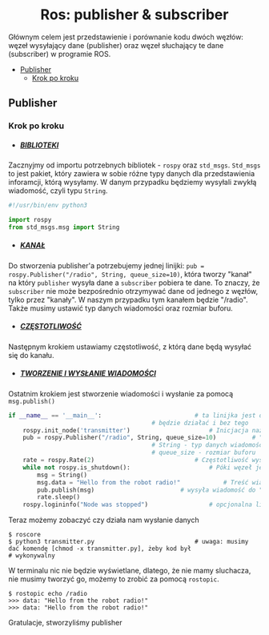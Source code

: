 <div align="center">
<h1>Ros: publisher & subscriber</h1>
</div>
Głównym celem jest przedstawienie i porównanie kodu dwóch węzłów: węzeł wysyłający dane (publisher) oraz węzeł słuchający te dane (subscriber) w programie ROS. 

- [Publisher](#publisher)
	- [Krok po kroku](#krok-po-kroku)

## Publisher

### Krok po kroku

- ##### <ins>BIBLIOTEKI</ins>

Zacznyjmy od importu potrzebnych bibliotek - `rospy` oraz `std_msgs`. `Std_msgs` to jest pakiet, który zawiera w sobie różne typy danych dla przedstawienia inforamcji, którą wysyłamy. W danym przypadku będziemy wysyłali zwykłą wiadomość, czyli typu `String`. 
```py
#!/usr/bin/env python3

import rospy
from std_msgs.msg import String
```
- ##### <ins>KANAŁ</ins>

Do stworzenia publisher'a potrzebujemy jednej linijki: `pub = rospy.Publisher("/radio", String, queue_size=10)`, która tworzy "kanał" na który `publisher` wysyła dane a `subscriber` pobiera te dane. To znaczy, że `subscriber` nie może bezpośrednio otrzymywać dane od jednego z węzłów, tylko przez "kanały". W naszym przypadku tym kanałem będzie "/radio". Także musimy ustawić typ danych wiadomości oraz rozmiar buforu.
- ##### <ins>CZĘSTOTLIWOŚĆ</ins>
Następnym krokiem ustawiamy częstotliwość, z którą dane będą wysyłać się do kanału. 
- ##### <ins>TWORZENIE I WYSŁANIE WIADOMOŚCI</ins>
Ostatnim krokiem jest stworzenie wiadomości i wysłanie za pomocą `msg.publish()`
```py
if __name__ == '__main__':							# ta linijka jest opcjonalna. Ona nie ma nic wspólnego z ROSem. Ten kod	
										# będzie działać i bez tego
	rospy.init_node('transmitter')						# Inicjacja nazwy węzła
	pub = rospy.Publisher("/radio", String, queue_size=10)			# "/Radio" - "mostek" przez który przepływają dane
										# String - typ danych wiadomości
										# queue_size - rozmiar buforu
	rate = rospy.Rate(2)							# Częstotliwość wysyłania danych - 2 Hz
	while not rospy.is_shutdown():						# Póki węzeł jest aktywny
		msg = String()							
		msg.data = "Hello from the robot radio!"			# Treść wiadomości, którą wysyłamy
		pub.publish(msg)						# wysyła wiadomość do "mostka", czyli do "/Radio", stworzonego przez nas
		rate.sleep()							 
	rospy.logininfo("Node was stopped")					# opcjonalna linijka informująca, że węzeł został zatrzymany
```
Teraz możemy zobaczyć czy działa nam wysłanie danych
```
$ roscore
$ python3 transmitter.py							# uwaga: musimy dać komendę [chmod -x transmitter.py], żeby kod był 											# wykonywalny
```
W terminalu nic nie będzie wyświetlane, dlatego, że nie mamy sluchacza,  nie musimy tworzyć go, możemy to zrobić za pomocą `rostopic`.
```
$ rostopic echo /radio
>>> data: "Hello from the robot radio!"
>>> data: "Hello from the robot radio!"
```
Gratulacje, stworzyliśmy publisher
